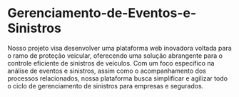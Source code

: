 # Gerenciamento-de-Eventos-e-Sinistros
Nosso projeto visa desenvolver uma plataforma web inovadora voltada para o ramo de proteção veicular, oferecendo uma solução abrangente para o controle eficiente de sinistros de veículos. Com um foco específico na análise de eventos e sinistros, assim como o acompanhamento dos processos relacionados, nossa plataforma busca simplificar e agilizar todo o ciclo de gerenciamento de sinistros para empresas e segurados.
